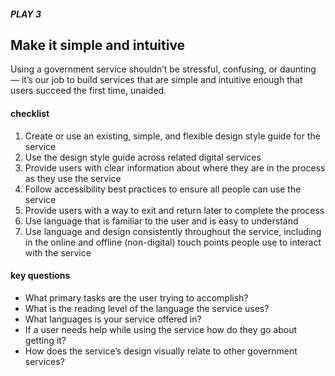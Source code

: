 ##### PLAY 3

## Make it simple and intuitive

Using a government service shouldn’t be stressful, confusing, or daunting — it’s our job to build services that are simple and intuitive enough that users succeed the first time, unaided.

#### checklist
1. Create or use an existing, simple, and flexible design style guide for the service
2. Use the design style guide across related digital services 
3. Provide users with clear information about where they are in the process as they use the service
4. Follow accessibility best practices to ensure all people can use the service
5. Provide users with a way to exit and return later to complete the process
6. Use language that is familiar to the user and is easy to understand
7. Use language and design consistently throughout the service, including in the online and offline (non-digital) touch points people use to interact with the service

#### key questions
- What primary tasks are the user trying to accomplish?
- What is the reading level of the language the service uses?
- What languages is your service offered in?
- If a user needs help while using the service how do they go about getting it?
- How does the service’s design visually relate to other government services?
